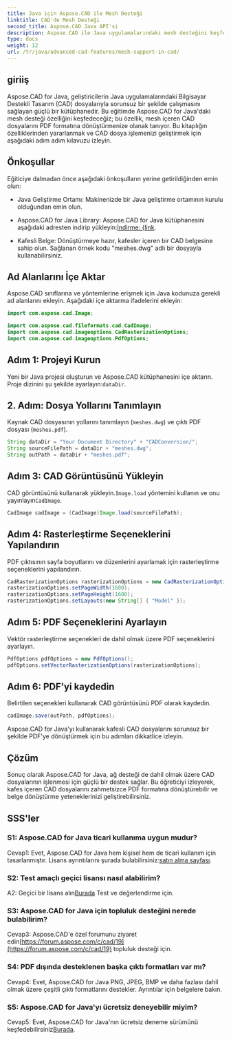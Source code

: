 ```yaml
---
title: Java için Aspose.CAD ile Mesh Desteği
linktitle: CAD'de Mesh Desteği
second_title: Aspose.CAD Java API'si
description: Aspose.CAD ile Java uygulamalarındaki mesh desteğini keşfedin. CAD dosyalarını zahmetsizce PDF'ye dönüştürün.
type: docs
weight: 12
url: /tr/java/advanced-cad-features/mesh-support-in-cad/
---
```

## giriiş

Aspose.CAD for Java, geliştiricilerin Java uygulamalarındaki Bilgisayar Destekli Tasarım (CAD) dosyalarıyla sorunsuz bir şekilde çalışmasını sağlayan güçlü bir kütüphanedir. Bu eğitimde Aspose.CAD for Java'daki mesh desteği özelliğini keşfedeceğiz; bu özellik, mesh içeren CAD dosyalarını PDF formatına dönüştürmenize olanak tanıyor. Bu kitaplığın özelliklerinden yararlanmak ve CAD dosya işlemenizi geliştirmek için aşağıdaki adım adım kılavuzu izleyin.

## Önkoşullar

Eğiticiye dalmadan önce aşağıdaki önkoşulların yerine getirildiğinden emin olun:

- Java Geliştirme Ortamı: Makinenizde bir Java geliştirme ortamının kurulu olduğundan emin olun.

-  Aspose.CAD for Java Library: Aspose.CAD for Java kütüphanesini aşağıdaki adresten indirip yükleyin:[İndirme: {link](https://releases.aspose.com/cad/java/).

- Kafesli Belge: Dönüştürmeye hazır, kafesler içeren bir CAD belgesine sahip olun. Sağlanan örnek kodu "meshes.dwg" adlı bir dosyayla kullanabilirsiniz.

## Ad Alanlarını İçe Aktar

Aspose.CAD sınıflarına ve yöntemlerine erişmek için Java kodunuza gerekli ad alanlarını ekleyin. Aşağıdaki içe aktarma ifadelerini ekleyin:

```java
import com.aspose.cad.Image;

import com.aspose.cad.fileformats.cad.CadImage;
import com.aspose.cad.imageoptions.CadRasterizationOptions;
import com.aspose.cad.imageoptions.PdfOptions;
```

## Adım 1: Projeyi Kurun

Yeni bir Java projesi oluşturun ve Aspose.CAD kütüphanesini içe aktarın. Proje dizinini şu şekilde ayarlayın:`dataDir`.

## 2. Adım: Dosya Yollarını Tanımlayın

Kaynak CAD dosyasının yollarını tanımlayın (`meshes.dwg`) ve çıktı PDF dosyası (`meshes.pdf`).

```java
String dataDir = "Your Document Directory" + "CADConversion/";
String sourceFilePath = dataDir + "meshes.dwg";
String outPath = dataDir + "meshes.pdf";
```

## Adım 3: CAD Görüntüsünü Yükleyin

 CAD görüntüsünü kullanarak yükleyin.`Image.load` yöntemini kullanın ve onu yayınlayın`CadImage`.

```java
CadImage cadImage = (CadImage)Image.load(sourceFilePath);
```

## Adım 4: Rasterleştirme Seçeneklerini Yapılandırın

PDF çıktısının sayfa boyutlarını ve düzenlerini ayarlamak için rasterleştirme seçeneklerini yapılandırın.

```java
CadRasterizationOptions rasterizationOptions = new CadRasterizationOptions();
rasterizationOptions.setPageWidth(1600);
rasterizationOptions.setPageHeight(1600);
rasterizationOptions.setLayouts(new String[] { "Model" });
```

## Adım 5: PDF Seçeneklerini Ayarlayın

Vektör rasterleştirme seçenekleri de dahil olmak üzere PDF seçeneklerini ayarlayın.

```java
PdfOptions pdfOptions = new PdfOptions();
pdfOptions.setVectorRasterizationOptions(rasterizationOptions);
```

## Adım 6: PDF'yi kaydedin

Belirtilen seçenekleri kullanarak CAD görüntüsünü PDF olarak kaydedin.

```java
cadImage.save(outPath, pdfOptions);
```

Aspose.CAD for Java'yı kullanarak kafesli CAD dosyalarını sorunsuz bir şekilde PDF'ye dönüştürmek için bu adımları dikkatlice izleyin.

## Çözüm

Sonuç olarak Aspose.CAD for Java, ağ desteği de dahil olmak üzere CAD dosyalarının işlenmesi için güçlü bir destek sağlar. Bu öğreticiyi izleyerek, kafes içeren CAD dosyalarını zahmetsizce PDF formatına dönüştürebilir ve belge dönüştürme yeteneklerinizi geliştirebilirsiniz.

## SSS'ler

### S1: Aspose.CAD for Java ticari kullanıma uygun mudur?

 Cevap1: Evet, Aspose.CAD for Java hem kişisel hem de ticari kullanım için tasarlanmıştır. Lisans ayrıntılarını şurada bulabilirsiniz:[satın alma sayfası](https://purchase.aspose.com/buy).

### S2: Test amaçlı geçici lisansı nasıl alabilirim?

 A2: Geçici bir lisans alın[Burada](https://purchase.aspose.com/temporary-license/) Test ve değerlendirme için.

### S3: Aspose.CAD for Java için topluluk desteğini nerede bulabilirim?

 Cevap3: Aspose.CAD'e özel forumunu ziyaret edin[https://forum.aspose.com/c/cad/19](https://forum.aspose.com/c/cad/19) topluluk desteği için.

### S4: PDF dışında desteklenen başka çıktı formatları var mı?

Cevap4: Evet, Aspose.CAD for Java PNG, JPEG, BMP ve daha fazlası dahil olmak üzere çeşitli çıktı formatlarını destekler. Ayrıntılar için belgelere bakın.

### S5: Aspose.CAD for Java'yı ücretsiz deneyebilir miyim?

 Cevap5: Evet, Aspose.CAD for Java'nın ücretsiz deneme sürümünü keşfedebilirsiniz[Burada](https://releases.aspose.com/).